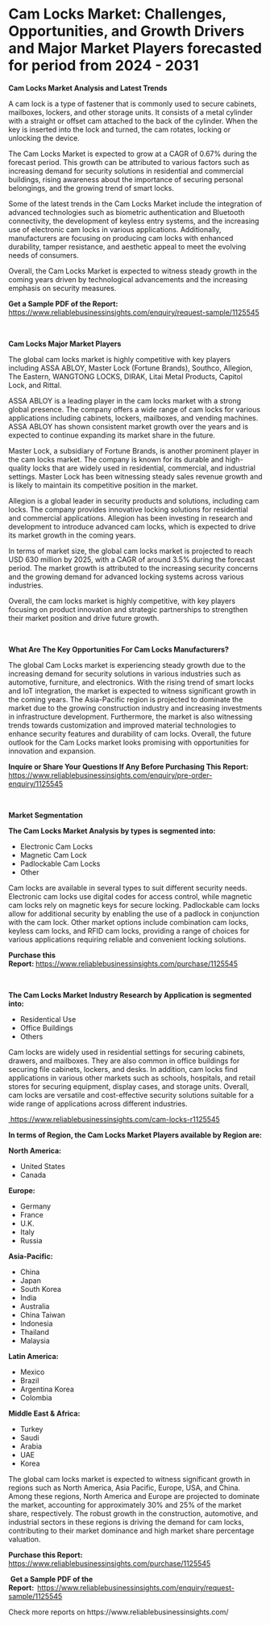 <p><h1>Cam Locks Market: Challenges, Opportunities, and Growth Drivers and Major Market Players forecasted for period from 2024 - 2031</h1></p><p><strong>Cam Locks Market Analysis and Latest Trends</strong></p>
<p><p>A cam lock is a type of fastener that is commonly used to secure cabinets, mailboxes, lockers, and other storage units. It consists of a metal cylinder with a straight or offset cam attached to the back of the cylinder. When the key is inserted into the lock and turned, the cam rotates, locking or unlocking the device.</p><p>The Cam Locks Market is expected to grow at a CAGR of 0.67% during the forecast period. This growth can be attributed to various factors such as increasing demand for security solutions in residential and commercial buildings, rising awareness about the importance of securing personal belongings, and the growing trend of smart locks.</p><p>Some of the latest trends in the Cam Locks Market include the integration of advanced technologies such as biometric authentication and Bluetooth connectivity, the development of keyless entry systems, and the increasing use of electronic cam locks in various applications. Additionally, manufacturers are focusing on producing cam locks with enhanced durability, tamper resistance, and aesthetic appeal to meet the evolving needs of consumers.</p><p>Overall, the Cam Locks Market is expected to witness steady growth in the coming years driven by technological advancements and the increasing emphasis on security measures.</p></p>
<p><strong>Get a Sample PDF of the Report:&nbsp;</strong> <a href="https://www.reliablebusinessinsights.com/enquiry/request-sample/1125545">https://www.reliablebusinessinsights.com/enquiry/request-sample/1125545</a></p>
<p>&nbsp;</p>
<p><strong>Cam Locks Major Market Players</strong></p>
<p><p>The global cam locks market is highly competitive with key players including ASSA ABLOY, Master Lock (Fortune Brands), Southco, Allegion, The Eastern, WANGTONG LOCKS, DIRAK, Litai Metal Products, Capitol Lock, and Rittal. </p><p>ASSA ABLOY is a leading player in the cam locks market with a strong global presence. The company offers a wide range of cam locks for various applications including cabinets, lockers, mailboxes, and vending machines. ASSA ABLOY has shown consistent market growth over the years and is expected to continue expanding its market share in the future.</p><p>Master Lock, a subsidiary of Fortune Brands, is another prominent player in the cam locks market. The company is known for its durable and high-quality locks that are widely used in residential, commercial, and industrial settings. Master Lock has been witnessing steady sales revenue growth and is likely to maintain its competitive position in the market.</p><p>Allegion is a global leader in security products and solutions, including cam locks. The company provides innovative locking solutions for residential and commercial applications. Allegion has been investing in research and development to introduce advanced cam locks, which is expected to drive its market growth in the coming years.</p><p>In terms of market size, the global cam locks market is projected to reach USD 630 million by 2025, with a CAGR of around 3.5% during the forecast period. The market growth is attributed to the increasing security concerns and the growing demand for advanced locking systems across various industries.</p><p>Overall, the cam locks market is highly competitive, with key players focusing on product innovation and strategic partnerships to strengthen their market position and drive future growth.</p></p>
<p>&nbsp;</p>
<p><strong>What Are The Key Opportunities For Cam Locks Manufacturers?</strong></p>
<p><p>The global Cam Locks market is experiencing steady growth due to the increasing demand for security solutions in various industries such as automotive, furniture, and electronics. With the rising trend of smart locks and IoT integration, the market is expected to witness significant growth in the coming years. The Asia-Pacific region is projected to dominate the market due to the growing construction industry and increasing investments in infrastructure development. Furthermore, the market is also witnessing trends towards customization and improved material technologies to enhance security features and durability of cam locks. Overall, the future outlook for the Cam Locks market looks promising with opportunities for innovation and expansion.</p></p>
<p><strong>Inquire or Share Your Questions If Any Before Purchasing This Report:</strong> <a href="https://www.reliablebusinessinsights.com/enquiry/pre-order-enquiry/1125545">https://www.reliablebusinessinsights.com/enquiry/pre-order-enquiry/1125545</a></p>
<p>&nbsp;</p>
<p><strong>Market Segmentation</strong></p>
<p><strong>The Cam Locks Market Analysis by types is segmented into:</strong></p>
<p><ul><li>Electronic Cam Locks</li><li>Magnetic Cam Lock</li><li>Padlockable Cam Locks</li><li>Other</li></ul></p>
<p><p>Cam locks are available in several types to suit different security needs. Electronic cam locks use digital codes for access control, while magnetic cam locks rely on magnetic keys for secure locking. Padlockable cam locks allow for additional security by enabling the use of a padlock in conjunction with the cam lock. Other market options include combination cam locks, keyless cam locks, and RFID cam locks, providing a range of choices for various applications requiring reliable and convenient locking solutions.</p></p>
<p><strong>Purchase this Report:&nbsp;</strong><a href="https://www.reliablebusinessinsights.com/purchase/1125545">https://www.reliablebusinessinsights.com/purchase/1125545</a></p>
<p>&nbsp;</p>
<p><strong>The Cam Locks Market Industry Research by Application is segmented into:</strong></p>
<p><ul><li>Residentical Use</li><li>Office Buildings</li><li>Others</li></ul></p>
<p><p>Cam locks are widely used in residential settings for securing cabinets, drawers, and mailboxes. They are also common in office buildings for securing file cabinets, lockers, and desks. In addition, cam locks find applications in various other markets such as schools, hospitals, and retail stores for securing equipment, display cases, and storage units. Overall, cam locks are versatile and cost-effective security solutions suitable for a wide range of applications across different industries.</p></p>
<p><a href="https://www.reliablebusinessinsights.com/cam-locks-r1125545">&nbsp;https://www.reliablebusinessinsights.com/cam-locks-r1125545</a></p>
<p><strong>In terms of Region, the Cam Locks Market Players available by Region are:</strong></p>
<p>
    <p> <strong> North America: </strong>
        <ul>
            <li>United States</li>
            <li>Canada</li>
        </ul>
        </p> 
    <p> <strong> Europe: </strong>
        <ul>
            <li>Germany</li>
            <li>France</li>
            <li>U.K.</li>
            <li>Italy</li>
            <li>Russia</li>
        </ul>
        </p> 
    <p> <strong> Asia-Pacific: </strong>
        <ul>
            <li>China</li>
            <li>Japan</li>
            <li>South Korea</li>
            <li>India</li>
            <li>Australia</li>
            <li>China Taiwan</li>
            <li>Indonesia</li>
            <li>Thailand</li>
            <li>Malaysia</li>
        </ul>
        </p> 
    <p> <strong> Latin America: </strong>
        <ul>
            <li>Mexico</li>
            <li>Brazil</li>
            <li>Argentina Korea</li>
            <li>Colombia</li>
        </ul>
        </p> 
    <p> <strong> Middle East & Africa: </strong>
        <ul>
            <li>Turkey</li>
            <li>Saudi</li>
            <li>Arabia</li>
            <li>UAE</li>
            <li>Korea</li>
        </ul>
    </p>
    </p>
<p><p>The global cam locks market is expected to witness significant growth in regions such as North America, Asia Pacific, Europe, USA, and China. Among these regions, North America and Europe are projected to dominate the market, accounting for approximately 30% and 25% of the market share, respectively. The robust growth in the construction, automotive, and industrial sectors in these regions is driving the demand for cam locks, contributing to their market dominance and high market share percentage valuation.</p></p>
<p><strong>Purchase this Report: </strong><a href="https://www.reliablebusinessinsights.com/purchase/1125545">https://www.reliablebusinessinsights.com/purchase/1125545</a></p>
<p>&nbsp;<strong>Get a Sample PDF of the Report:&nbsp;&nbsp;</strong><a href="https://www.reliablebusinessinsights.com/enquiry/request-sample/1125545">https://www.reliablebusinessinsights.com/enquiry/request-sample/1125545</a></p>
<p><strong></strong></p>
<p>Check more reports on https://www.reliablebusinessinsights.com/</p>